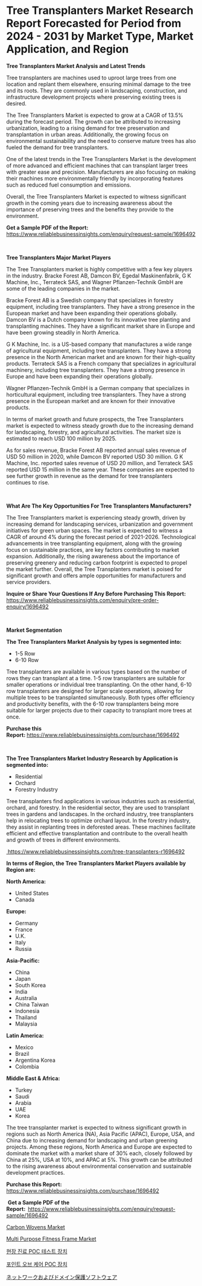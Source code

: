<p><h1>Tree Transplanters Market Research Report Forecasted for Period from 2024 -  2031 by Market Type, Market Application, and Region</h1></p><p><strong>Tree Transplanters Market Analysis and Latest Trends</strong></p>
<p><p>Tree transplanters are machines used to uproot large trees from one location and replant them elsewhere, ensuring minimal damage to the tree and its roots. They are commonly used in landscaping, construction, and infrastructure development projects where preserving existing trees is desired.</p><p>The Tree Transplanters Market is expected to grow at a CAGR of 13.5% during the forecast period. The growth can be attributed to increasing urbanization, leading to a rising demand for tree preservation and transplantation in urban areas. Additionally, the growing focus on environmental sustainability and the need to conserve mature trees has also fueled the demand for tree transplanters.</p><p>One of the latest trends in the Tree Transplanters Market is the development of more advanced and efficient machines that can transplant larger trees with greater ease and precision. Manufacturers are also focusing on making their machines more environmentally friendly by incorporating features such as reduced fuel consumption and emissions.</p><p>Overall, the Tree Transplanters Market is expected to witness significant growth in the coming years due to increasing awareness about the importance of preserving trees and the benefits they provide to the environment.</p></p>
<p><strong>Get a Sample PDF of the Report:&nbsp;</strong> <a href="https://www.reliablebusinessinsights.com/enquiry/request-sample/1696492">https://www.reliablebusinessinsights.com/enquiry/request-sample/1696492</a></p>
<p>&nbsp;</p>
<p><strong>Tree Transplanters Major Market Players</strong></p>
<p><p>The Tree Transplanters market is highly competitive with a few key players in the industry. Bracke Forest AB, Damcon BV, Egedal Maskinenfabrik, G K Machine, Inc., Terrateck SAS, and Wagner Pflanzen-Technik GmbH are some of the leading companies in the market.</p><p>Bracke Forest AB is a Swedish company that specializes in forestry equipment, including tree transplanters. They have a strong presence in the European market and have been expanding their operations globally. Damcon BV is a Dutch company known for its innovative tree planting and transplanting machines. They have a significant market share in Europe and have been growing steadily in North America.</p><p>G K Machine, Inc. is a US-based company that manufactures a wide range of agricultural equipment, including tree transplanters. They have a strong presence in the North American market and are known for their high-quality products. Terrateck SAS is a French company that specializes in agricultural machinery, including tree transplanters. They have a strong presence in Europe and have been expanding their operations globally.</p><p>Wagner Pflanzen-Technik GmbH is a German company that specializes in horticultural equipment, including tree transplanters. They have a strong presence in the European market and are known for their innovative products. </p><p>In terms of market growth and future prospects, the Tree Transplanters market is expected to witness steady growth due to the increasing demand for landscaping, forestry, and agricultural activities. The market size is estimated to reach USD 100 million by 2025.</p><p>As for sales revenue, Bracke Forest AB reported annual sales revenue of USD 50 million in 2020, while Damcon BV reported USD 30 million. G K Machine, Inc. reported sales revenue of USD 20 million, and Terrateck SAS reported USD 15 million in the same year. These companies are expected to see further growth in revenue as the demand for tree transplanters continues to rise.</p></p>
<p>&nbsp;</p>
<p><strong>What Are The Key Opportunities For Tree Transplanters Manufacturers?</strong></p>
<p><p>The Tree Transplanters market is experiencing steady growth, driven by increasing demand for landscaping services, urbanization and government initiatives for green urban spaces. The market is expected to witness a CAGR of around 4% during the forecast period of 2021-2026. Technological advancements in tree transplanting equipment, along with the growing focus on sustainable practices, are key factors contributing to market expansion. Additionally, the rising awareness about the importance of preserving greenery and reducing carbon footprint is expected to propel the market further. Overall, the Tree Transplanters market is poised for significant growth and offers ample opportunities for manufacturers and service providers.</p></p>
<p><strong>Inquire or Share Your Questions If Any Before Purchasing This Report:</strong> <a href="https://www.reliablebusinessinsights.com/enquiry/pre-order-enquiry/1696492">https://www.reliablebusinessinsights.com/enquiry/pre-order-enquiry/1696492</a></p>
<p>&nbsp;</p>
<p><strong>Market Segmentation</strong></p>
<p><strong>The Tree Transplanters Market Analysis by types is segmented into:</strong></p>
<p><ul><li>1-5 Row</li><li>6-10 Row</li></ul></p>
<p><p>Tree transplanters are available in various types based on the number of rows they can transplant at a time. 1-5 row transplanters are suitable for smaller operations or individual tree transplanting. On the other hand, 6-10 row transplanters are designed for larger scale operations, allowing for multiple trees to be transplanted simultaneously. Both types offer efficiency and productivity benefits, with the 6-10 row transplanters being more suitable for larger projects due to their capacity to transplant more trees at once.</p></p>
<p><strong>Purchase this Report:&nbsp;</strong><a href="https://www.reliablebusinessinsights.com/purchase/1696492">https://www.reliablebusinessinsights.com/purchase/1696492</a></p>
<p>&nbsp;</p>
<p><strong>The Tree Transplanters Market Industry Research by Application is segmented into:</strong></p>
<p><ul><li>Residential</li><li>Orchard</li><li>Forestry Industry</li></ul></p>
<p><p>Tree transplanters find applications in various industries such as residential, orchard, and forestry. In the residential sector, they are used to transplant trees in gardens and landscapes. In the orchard industry, tree transplanters help in relocating trees to optimize orchard layout. In the forestry industry, they assist in replanting trees in deforested areas. These machines facilitate efficient and effective transplantation and contribute to the overall health and growth of trees in different environments.</p></p>
<p><a href="https://www.reliablebusinessinsights.com/tree-transplanters-r1696492">&nbsp;https://www.reliablebusinessinsights.com/tree-transplanters-r1696492</a></p>
<p><strong>In terms of Region, the Tree Transplanters Market Players available by Region are:</strong></p>
<p>
    <p> <strong> North America: </strong>
        <ul>
            <li>United States</li>
            <li>Canada</li>
        </ul>
        </p> 
    <p> <strong> Europe: </strong>
        <ul>
            <li>Germany</li>
            <li>France</li>
            <li>U.K.</li>
            <li>Italy</li>
            <li>Russia</li>
        </ul>
        </p> 
    <p> <strong> Asia-Pacific: </strong>
        <ul>
            <li>China</li>
            <li>Japan</li>
            <li>South Korea</li>
            <li>India</li>
            <li>Australia</li>
            <li>China Taiwan</li>
            <li>Indonesia</li>
            <li>Thailand</li>
            <li>Malaysia</li>
        </ul>
        </p> 
    <p> <strong> Latin America: </strong>
        <ul>
            <li>Mexico</li>
            <li>Brazil</li>
            <li>Argentina Korea</li>
            <li>Colombia</li>
        </ul>
        </p> 
    <p> <strong> Middle East & Africa: </strong>
        <ul>
            <li>Turkey</li>
            <li>Saudi</li>
            <li>Arabia</li>
            <li>UAE</li>
            <li>Korea</li>
        </ul>
    </p>
    </p>
<p><p>The tree transplanter market is expected to witness significant growth in regions such as North America (NA), Asia Pacific (APAC), Europe, USA, and China due to increasing demand for landscaping and urban greening projects. Among these regions, North America and Europe are expected to dominate the market with a market share of 30% each, closely followed by China at 25%, USA at 10%, and APAC at 5%. This growth can be attributed to the rising awareness about environmental conservation and sustainable development practices.</p></p>
<p><strong>Purchase this Report: </strong><a href="https://www.reliablebusinessinsights.com/purchase/1696492">https://www.reliablebusinessinsights.com/purchase/1696492</a></p>
<p>&nbsp;<strong>Get a Sample PDF of the Report:&nbsp;&nbsp;</strong><a href="https://www.reliablebusinessinsights.com/enquiry/request-sample/1696492">https://www.reliablebusinessinsights.com/enquiry/request-sample/1696492</a></p>
<p><strong></strong></p>
<p><p><a href="https://github.com/wybrqqeb6/Market-Research-Report-List-1/blob/main/carbon-wovens-market.md">Carbon Wovens Market</a></p><p><a href="https://github.com/irjbaube82/Market-Research-Report-List-1/blob/main/multi-purpose-fitness-frame-market.md">Multi Purpose Fitness Frame Market</a></p><p><a href="https://github.com/Elenrrera7685/Market-Research-Report-List-2/blob/main/7498962126827.md">현장 진료 POC 테스트 장치</a></p><p><a href="https://github.com/vsn7qpua81q/Market-Research-Report-List-2/blob/main/7744705126826.md">포인트 오브 케어 POC 장치</a></p><p><a href="https://github.com/DeonBoer2023/Market-Research-Report-List-1/blob/main/9338926119662.md">ネットワークおよびドメイン保護ソフトウェア</a></p></p>
